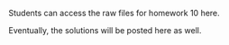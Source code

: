 Students can access the raw files for homework 10 here.

Eventually, the solutions will be posted here as well.
